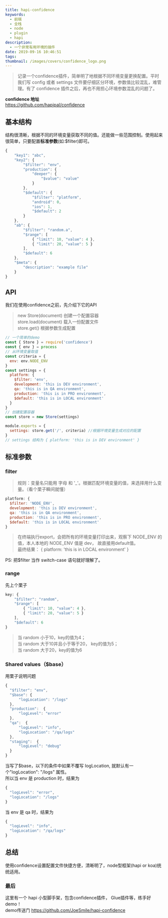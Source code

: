 ```yaml
---
title: hapi-confidence
keywords:
  - 前端
  - 全栈
  - node
  - plugin
  - hapi
description:
  - 一个非常有用环境的插件
date: 2019-09-16 10:46:51
tags:
thumbnail: /images/covers/confidence_logo.png
---
```

> 记录一个confidence插件，简单明了地根据不同环境变量更换配置。平时我们写 config 或者 settings 文件要仔细区分环境，参数值比较混乱，难管理。有了 confidence 插件之后，再也不用担心环境参数混乱的问题了。

**confidence 地址**   
https://github.com/hapipal/confidence


## 基本结构
结构很清晰，根据不同的环境变量获取不同的值。还能做一些范围控制。使用起来很简单，只要配置**标准参数**(如:$filter)即可。
``` js
{
    "key1": "abc",
    "key2": {
        "$filter": "env",
        "production": {
            "deeper": {
                "$value": "value"
            }
        },
        "$default": {
            "$filter": "platform",
            "android": 0,
            "ios": 1,
            "$default": 2
        }
    },
    "ab": {
        "$filter": "random.a",
        "$range": [
            { "limit": 10, "value": 4 },
            { "limit": 20, "value": 5 }
        ],
        "$default": 6
    },
    "$meta": {
        "description": "example file"
    }
}
```

## API
我们在使用confidence之前，先介绍下它的API
> new Store(document) 创建一个配置容器   
> store.load(document) 载入一份配置文件  
> store.get() 根据参数生成配置   

```js
// 一个简单的demo
const { Store } = require('confidence')
const { env } = process
// 从环境变量取值
const criteria = {
  env: env.NODE_ENV
}
const settings = {
  platform: {
    $filter: 'env',
    development: 'this is DEV environment',
    qa: 'this is in QA environment',
    production: 'this is in PRO environment',
    $default: 'this is in LOCAL environment'
  }
}
// 创建配置容器
const store = new Store(settings)

module.exports = {
  settings: store.get('/', criteria) //根据环境变量生成对应的配置
}
// settings 结构为 { platform: 'this is in DEV environment' }
```


## 标准参数
### filter
> 规则：变量名只能用 字母 和 '_'。根据匹配环境变量的值，来选择用什么变量。（看个栗子瞬间就懂）


``` js
platform: {
  $filter: 'NODE_ENV',
  development: 'this is DEV environment',
  qa: 'this is in QA environment',
  production: 'this is in PRO environment',
  $default: 'this is in LOCAL environment'
}
```
> 在终端执行export，会把所有的环境变量打印出来，观察下 NODE_ENV 的值，本人本地的 NODE_ENV 值是 dev， 故直接用default值。   
> 最终结果： { platform: 'this is in LOCAL environment' }

PS: 把$filter 当作 switch-case 语句就好理解了。


### range
先上个栗子
```js
key: {
    "$filter": "random",
    "$range": [
        { "limit": 10, "value": 4 },
        { "limit": 20, "value": 5 }
    ],
    "$default": 6
}
```
> 当 random 小于10，key的值为4；   
> 当 random 大于10并且小于等于20， key的值为5；   
> 当 random 大于20，key的值为6

### Shared values（$base）
用栗子说明问题
``` js
{
  "$filter": "env",
  "$base": {
      "logLocation": "/logs"
  },
  "production":  {
      "logLevel": "error"
  },
  "qa":  {
      "logLevel": "info",
      "logLocation": "/qa/logs"
  },
  "staging":  {
      "logLevel": "debug"
  }
}
```
当写了$base，以下的条件中如果不覆写 logLocation, 就默认有一个"logLocation": "/logs" 属性。    
所以当 env 是 production 时，结果为   
```js 
{ 
  "logLevel": "error",
  "logLocation": "/logs"
}
```
当 env 是 qa 时，结果为
``` js
{
  "logLevel": "info",
  "logLocation": "/qa/logs"
}
```

## 总结
使用confidence设置配置文件快捷方便，清晰明了，node型框架(hapi or koa)统统适用。

### 最后
这里有一个 hapi 小型脚手架，包含confidence插件， Glue插件等，练手好demo！   
demo传送门 https://github.com/JoeSmile/hapi-confidence
